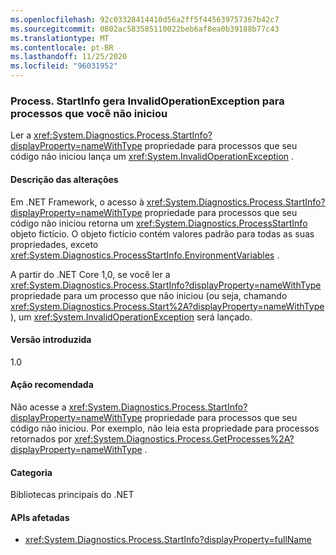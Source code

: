 ```yaml
---
ms.openlocfilehash: 92c03328414410d56a2ff5f445639757367b42c7
ms.sourcegitcommit: 0802ac583585110022beb6af8ea0b39188b77c43
ms.translationtype: MT
ms.contentlocale: pt-BR
ms.lasthandoff: 11/25/2020
ms.locfileid: "96031952"
---
```

### <a name="processstartinfo-throws-invalidoperationexception-for-processes-you-didnt-start"></a>Process. StartInfo gera InvalidOperationException para processos que você não iniciou

Ler a <xref:System.Diagnostics.Process.StartInfo?displayProperty=nameWithType> propriedade para processos que seu código não iniciou lança um <xref:System.InvalidOperationException> .

#### <a name="change-description"></a>Descrição das alterações

Em .NET Framework, o acesso à <xref:System.Diagnostics.Process.StartInfo?displayProperty=nameWithType> propriedade para processos que seu código não iniciou retorna um <xref:System.Diagnostics.ProcessStartInfo> objeto fictício. O objeto fictício contém valores padrão para todas as suas propriedades, exceto <xref:System.Diagnostics.ProcessStartInfo.EnvironmentVariables> .

A partir do .NET Core 1,0, se você ler a <xref:System.Diagnostics.Process.StartInfo?displayProperty=nameWithType> propriedade para um processo que não iniciou (ou seja, chamando <xref:System.Diagnostics.Process.Start%2A?displayProperty=nameWithType> ), um <xref:System.InvalidOperationException> será lançado.

#### <a name="version-introduced"></a>Versão introduzida

1.0

#### <a name="recommended-action"></a>Ação recomendada

Não acesse a <xref:System.Diagnostics.Process.StartInfo?displayProperty=nameWithType> propriedade para processos que seu código não iniciou. Por exemplo, não leia esta propriedade para processos retornados por <xref:System.Diagnostics.Process.GetProcesses%2A?displayProperty=nameWithType> .

#### <a name="category"></a>Categoria

Bibliotecas principais do .NET

#### <a name="affected-apis"></a>APIs afetadas

- <xref:System.Diagnostics.Process.StartInfo?displayProperty=fullName>

<!--

#### Affected APIs

- `P:System.Diagnostics.Process.StartInfo`

-->
